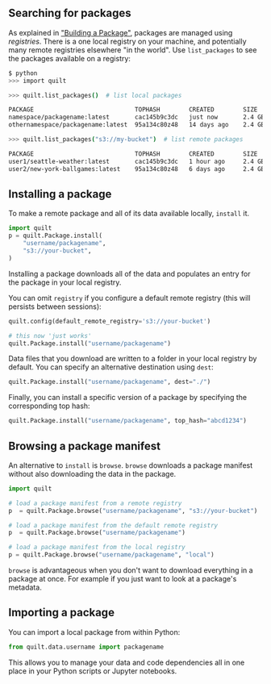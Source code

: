 ## Searching for packages

As explained in ["Building a Package"](Building%20a%20Package.md), packages are managed using *registries*. There is a one local registry on your machine, and potentially many remote registries elsewhere "in the world". Use `list_packages` to see the packages available on a registry:

```bash
$ python
>>> import quilt

>>> quilt.list_packages()  # list local packages

PACKAGE                            TOPHASH        CREATED        SIZE
namespace/packagename:latest       cac145b9c3dc   just now       2.4 GB
othernamespace/packagename:latest  95a134c80z48   14 days ago    2.4 GB

>>> quilt.list_packages("s3://my-bucket")  # list remote packages

PACKAGE                            TOPHASH        CREATED        SIZE
user1/seattle-weather:latest       cac145b9c3dc   1 hour ago     2.4 GB
user2/new-york-ballgames:latest    95a134c80z48   6 days ago     2.4 GB
```

## Installing a package

To make a remote package and all of its data available locally, `install` it.

```python
import quilt
p = quilt.Package.install(
    "username/packagename",
    "s3://your-bucket",
)
```

Installing a package downloads all of the data and populates an entry for the package in your local registry.

You can omit `registry` if you configure a default remote registry (this will persists between sessions):

```python
quilt.config(default_remote_registry='s3://your-bucket')

# this now 'just works'
quilt.Package.install("username/packagename")
```

Data files that you download are written to a folder in your local registry by default. You can specify an alternative destination using `dest`:

```python
quilt.Package.install("username/packagename", dest="./")
```

Finally, you can install a specific version of a package by specifying the corresponding top hash:

```python
quilt.Package.install("username/packagename", top_hash="abcd1234")
```

## Browsing a package manifest

An alternative to `install` is `browse`. `browse` downloads a package manifest without also downloading the data in the package.

```python
import quilt

# load a package manifest from a remote registry
p  = quilt.Package.browse("username/packagename", "s3://your-bucket")

# load a package manifest from the default remote registry
p  = quilt.Package.browse("username/packagename")

# load a package manifest from the local registry
p = quilt.Package.browse("username/packagename", "local")
```

`browse` is advantageous when you don't want to download everything in a package at once. For example if you just want to look at a package's metadata.

## Importing a package

You can import a local package from within Python:

```python
from quilt.data.username import packagename
```

This allows you to manage your data and code dependencies all in one place in your Python scripts or Jupyter notebooks.
